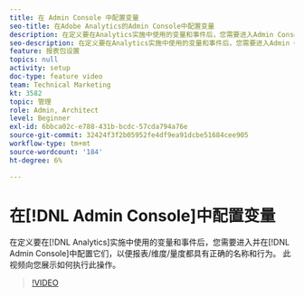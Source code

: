 ```yaml
---
title: 在 Admin Console 中配置变量
seo-title: 在Adobe Analytics的Admin Console中配置变量
description: 在定义要在Analytics实施中使用的变量和事件后，您需要进入Admin Console并对其进行配置，以便报表/维度/量度都具有正确的名称和行为。 此视频向您展示如何执行此操作。
seo-description: 在定义要在Analytics实施中使用的变量和事件后，您需要进入Admin Console并对其进行配置，以便报表/维度/量度都具有正确的名称和行为。 此视频向您展示如何执行此操作。 Adobe Analytics
feature: 报表包设置
topics: null
activity: setup
doc-type: feature video
team: Technical Marketing
kt: 3582
topic: 管理
role: Admin, Architect
level: Beginner
exl-id: 6bbca02c-e788-431b-bcdc-57cda794a76e
source-git-commit: 32424f3f2b05952fe4df9ea91dcbe51684cee905
workflow-type: tm+mt
source-wordcount: '184'
ht-degree: 6%

---
```


# 在[!DNL Admin Console]中配置变量

在定义要在[!DNL Analytics]实施中使用的变量和事件后，您需要进入并在[!DNL Admin Console]中配置它们，以便报表/维度/量度都具有正确的名称和行为。 此视频向您展示如何执行此操作。

>[!VIDEO](https://video.tv.adobe.com/v/28755/?quality=12)
